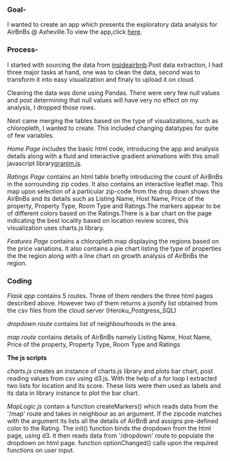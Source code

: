 ### Goal-
I wanted to create an app which presents the exploratory data analysis for AirBnBs @ Axheville.To view the app,click [here](https://surabhisood-project2.herokuapp.com/). 

### Process-

I started with sourcing the data from [insideairbnb](http://insideairbnb.com/get-the-data.html).Post data extraction, I had three major tasks at hand, one was to clean the data, second was to transform it into easy visualization and finaly to upload it on cloud.

Cleaning the data was done using Pandas. There were very few null values and post determining that null values will have very no effect on my analysis, I dropped those rows.

Next came merging the tables based on the type of visualizations, such as chloropleth, I wanted to create. This included changing datatypes for quite of few variables.

*Home Page* includes the basic html code, introducing the app and analysis details along with a fluid and interactive gradient animations with this small javascript library[granim.js](https://sarcadass.github.io/granim.js/).

*Ratings Page* contains an html table briefly introducing the count of AirBnBs in the sorrounding zip codes. It also contains an interactive leaflet map. This map upon selection of a particular zip-code from the drop down shows the AirBnBs and its details such as Listing Name, Host Name, Price of the property, Property Type, Room Type and Ratings.The markers appear to be of different colors based on the Ratings.There is a bar chart on the page indicating the best locality based on location review scores, this visualization uses charts.js library.

*Features Page* contains a chloropleth map displaying the regions based on the price variations. It also contains a pie chart listing the type of properties the the region along with a line chart on growth analysis of AirBnBs the region.

### Coding

*Flask app* contains 5 routes. Three of them renders the three html pages described above. However two of them returns a jsonify list obtained from the csv files from the cloud server (Heroku_Postgress_SQL)

*dropdown route* contains list of neighbourhoods in the area.

*map route* contains details of AirBnBs namely Listing Name, Host Name, Price of the property, Property Type, Room Type and Ratings

**The js scripts**
	
*charts.js* creates an instance of charts.js library and plots bar 	chart, post reading values from csv using d3.js. With the help of a 	for loop I extracted two lists for location and its score. These lists were then used as labels and its data in library instance to plot the bar chart.

*MapLogic.js* contain a function createMarkers() which reads data from the '/map' route and takes in neighbour as an argument. If the zipcode matches with the argument its lists all the details of AirBnB and assigns pre-defined color to the Rating. The init() function binds the dropdown from the html page, using d3. it then reads data from '/dropdown' route to populate the dropdown on html page. function optionChanged() calls upon the required functions on user input.



